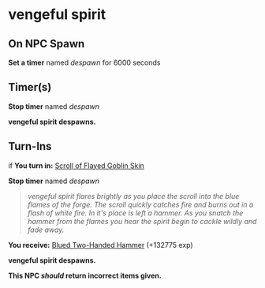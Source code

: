 # vengeful spirit


## On NPC Spawn



**Set a timer** named *despawn* for 6000 seconds
## Timer(s)

**Stop timer** named *despawn*

**vengeful spirit despawns.**
## Turn-Ins





if **You turn in:** [Scroll of Flayed Goblin Skin](/item/18401)


**Stop timer** named *despawn*


>*vengeful spirit flares brightly as you place the scroll into the blue flames of the forge. The scroll quickly catches fire and burns out in a flash of white fire. In it's place is left a hammer. As you snatch the hammer from the flames you hear the spirit begin to cackle wildly and fade away.*


 **You receive:**  [Blued Two-Handed Hammer](/item/6403) (+132775 exp)


**vengeful spirit despawns.**

**This NPC *should* return incorrect items given.**





